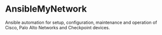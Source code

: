 # AnsibleMyNetwork
Ansible automation for setup, configuration, maintenance and operation of Cisco, Palo Alto Networks and Checkpoint devices.
